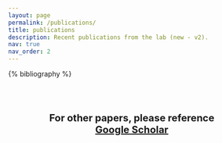 ```yaml
---
layout: page
permalink: /publications/
title: publications
description: Recent publications from the lab (new - v2).
nav: true
nav_order: 2
---
```


<!-- _pages/publications.md -->
<div class="publications">

{% bibliography %}

</div>


<p style="text-align: center; padding: 50px; font-size: 20px">
<b>For other papers, please reference <a href="https://scholar.google.com/citations?user=n63DmP8AAAAJ&hl=en&oi=ao">Google Scholar</a></b>
</p>
